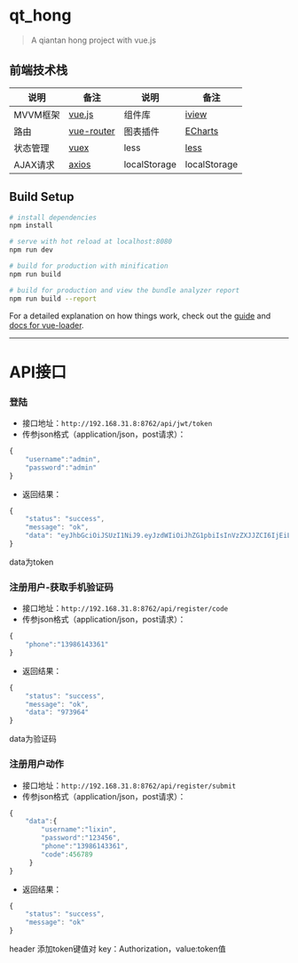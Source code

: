 # qt_hong

> A qiantan hong project with vue.js

## 前端技术栈
| 说明 | 备注 | 说明 | 备注 |
|--------|--------|--------|--------|
|  MVVM框架 |  [vue.js](https://cn.vuejs.org) | 组件库 | [iview](https://www.iviewui.com) |
| 路由 |  [vue-router](https://router.vuejs.org) | 图表插件 | [ECharts](http://echarts.baidu.com) |
| 状态管理 | [vuex](https://vuex.vuejs.org) | less | [less](http://lesscss.cn) |
| AJAX请求 | [axios](https://github.com/axios/axios) | localStorage | localStorage |

## Build Setup

``` bash
# install dependencies
npm install

# serve with hot reload at localhost:8080
npm run dev

# build for production with minification
npm run build

# build for production and view the bundle analyzer report
npm run build --report
```

For a detailed explanation on how things work, check out the [guide](http://vuejs-templates.github.io/webpack/) and [docs for vue-loader](http://vuejs.github.io/vue-loader).

***

# API接口

### 登陆
* 接口地址：`http://192.168.31.8:8762/api/jwt/token`
* 传参json格式（application/json，post请求）：
```javascript
{
    "username":"admin",
    "password":"admin"
}
```
* 返回结果：
```javascript
{
    "status": "success",
    "message": "ok",
    "data": "eyJhbGciOiJSUzI1NiJ9.eyJzdWIiOiJhZG1pbiIsInVzZXJJZCI6IjEiLCJuYW1lIjoiTXIuQUciLCJleHAiOjE1MTA2NDIxMTh9.Hxe8Y978K_E2-Uo_jf01NuQTbX0GtHsdBTfjEQ_7iQCSSJt6duNBLvjv4cLlM8GQ6KTQrle5Y6vEgMRVOs_ctokTbeoUV_DxGR9607-HfMxt-niswqGFnFHdz-Orpqj_U40KdzdDk0_dKbQUxCJc_i793XroCnaGT4iV08QrD5s"
}
```
data为token


### 注册用户-获取手机验证码
* 接口地址：`http://192.168.31.8:8762/api/register/code`
* 传参json格式（application/json，post请求）：
```javascript
{
	"phone":"13986143361"
}
```
* 返回结果：
```javascript
{
    "status": "success",
    "message": "ok",
    "data": "973964"
}
```
data为验证码

### 注册用户动作
* 接口地址：`http://192.168.31.8:8762/api/register/submit`
* 传参json格式（application/json，post请求）：
```javascript
{
	"data":{
    	"username":"lixin",
        "password":"123456",
        "phone":"13986143361",
        "code":456789
     }
}
```
* 返回结果：
```javascript
{
    "status": "success",
    "message": "ok"
}
```

header  添加token键值对     key：Authorization，value:token值

